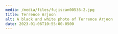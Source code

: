 ```yaml
---
media: /media/files/fujiscan00536-2.jpg
title: Terrence Arjoon
alt: A black and white photo of Terrence Arjoon
date: 2023-01-06T10:55:00-0500
---
```

